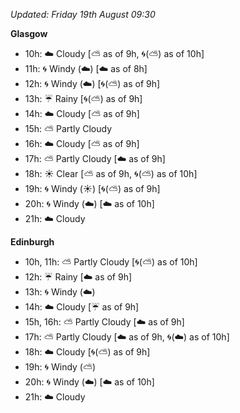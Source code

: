 *Updated: Friday 19th August 09:30*

**Glasgow**

* 10h: :cloud: Cloudy [:partly_sunny: as of 9h, :cyclone:(:partly_sunny:) as of 10h]
* 11h: :cyclone: Windy (:cloud:) [:cloud: as of 8h]
* 12h: :cyclone: Windy (:cloud:) [:cyclone:(:partly_sunny:) as of 9h]
* 13h: :umbrella: Rainy [:cyclone:(:partly_sunny:) as of 9h]
* 14h: :cloud: Cloudy [:partly_sunny: as of 9h]
* 15h: :partly_sunny: Partly Cloudy
* 16h: :cloud: Cloudy [:partly_sunny: as of 9h]
* 17h: :partly_sunny: Partly Cloudy [:cloud: as of 9h]
* 18h: :sunny: Clear [:partly_sunny: as of 9h, :cyclone:(:partly_sunny:) as of 10h]
* 19h: :cyclone: Windy (:sunny:) [:cyclone:(:partly_sunny:) as of 9h]
* 20h: :cyclone: Windy (:cloud:) [:cloud: as of 10h]
* 21h: :cloud: Cloudy

**Edinburgh**

* 10h, 11h: :partly_sunny: Partly Cloudy [:cyclone:(:partly_sunny:) as of 10h]
* 12h: :umbrella: Rainy [:cloud: as of 9h]
* 13h: :cyclone: Windy (:cloud:)
* 14h: :cloud: Cloudy [:umbrella: as of 9h]
* 15h, 16h: :partly_sunny: Partly Cloudy [:cloud: as of 9h]
* 17h: :partly_sunny: Partly Cloudy [:cloud: as of 9h, :cyclone:(:cloud:) as of 10h]
* 18h: :cloud: Cloudy [:cyclone:(:partly_sunny:) as of 9h]
* 19h: :cyclone: Windy (:partly_sunny:)
* 20h: :cyclone: Windy (:cloud:) [:cloud: as of 10h]
* 21h: :cloud: Cloudy
